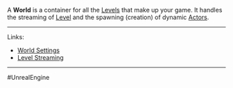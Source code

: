 A **World** is a container for all the [Levels](Level.md) that make up your game. It handles the streaming of [Level](Level.md) and the spawning (creation) of dynamic [Actors](Actor.md).

---
Links:
- [World Settings](https://dev.epicgames.com/documentation/en-us/unreal-engine/world-settings-in-unreal-engine)
- [Level Streaming](https://dev.epicgames.com/documentation/en-us/unreal-engine/level-streaming-in-unreal-engine)
---
#UnrealEngine